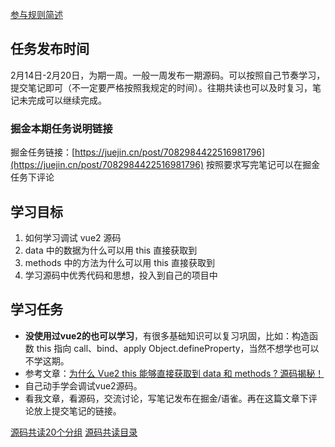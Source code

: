 [参与规则简述](https://www.yuque.com/ruochuan12/notice/gm51y6?view=doc_embed)
## 任务发布时间
2月14日-2月20日，为期一周。一般一周发布一期源码。可以按照自己节奏学习，提交笔记即可（不一定要严格按照我规定的时间）。往期共读也可以及时复习，笔记未完成可以继续完成。

### 掘金本期任务说明链接

掘金任务链接：[https://juejin.cn/post/7082984422516981796](https://juejin.cn/post/7082984422516981796)
按照要求写完笔记可以在掘金任务下评论
## 学习目标

1. 如何学习调试 vue2 源码
2. data 中的数据为什么可以用 this 直接获取到
3. methods 中的方法为什么可以用 this 直接获取到
4. 学习源码中优秀代码和思想，投入到自己的项目中
## 学习任务

- **没使用过vue2的也可以学习**，有很多基础知识可以复习巩固，比如：构造函数 this 指向 call、bind、apply Object.defineProperty，当然不想学也可以不学这期。
- 参考文章：[为什么 Vue2 this 能够直接获取到 data 和 methods ? 源码揭秘！](https://juejin.cn/post/7010920884789575711)
- 自己动手学会调试vue2源码。
- 看我文章，看源码，交流讨论，写笔记发布在掘金/语雀。再在这篇文章下评论放上提交笔记的链接。

[源码共读20个分组](https://www.yuque.com/go/doc/56866898?view=doc_embed)
[源码共读目录](https://www.yuque.com/go/doc/55657026?view=doc_embed)
